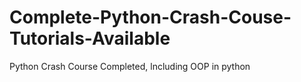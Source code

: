 # Complete-Python-Crash-Couse-Tutorials-Available

Python Crash Course Completed, lncluding OOP in python
